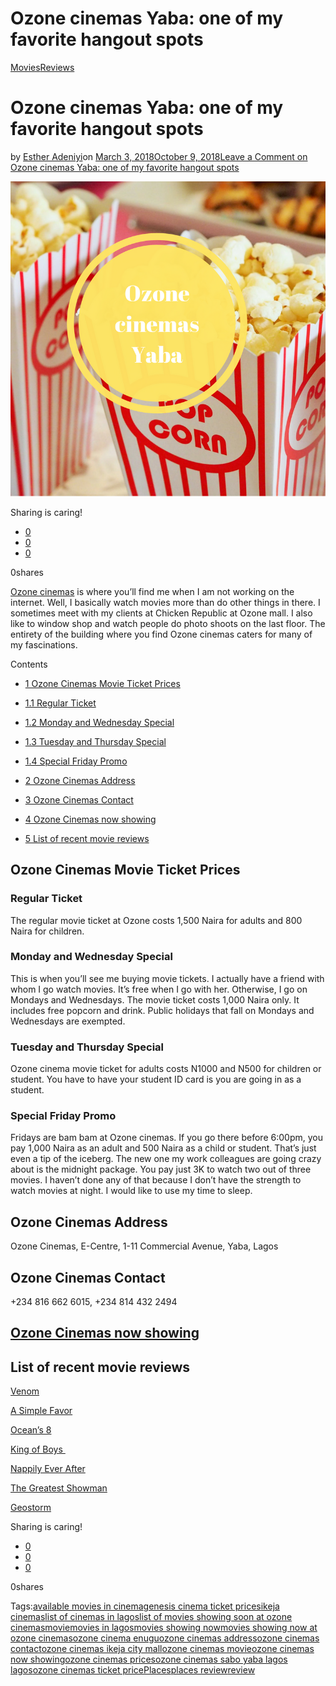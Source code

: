 # Ozone cinemas Yaba: one of my favorite hangout spots

[Movies](https://estheradeniyi.com/category/movies/)[Reviews](https://estheradeniyi.com/category/reviews/)
# Ozone cinemas Yaba: one of my favorite hangout spots

by [Esther Adeniyi](https://estheradeniyi.com/author/esther-adeniyi/)on [March 3, 2018October 9, 2018](https://estheradeniyi.com/ozone-cinemas-yaba/)[Leave a Comment on Ozone cinemas Yaba: one of my favorite hangout spots](https://estheradeniyi.com/ozone-cinemas-yaba/#respond)

![Ozone cinemas](images\OzonecinemasYaba1.png)

Sharing is caring!

- [0](https://www.facebook.com/sharer/sharer.php?u=https%3A%2F%2Festheradeniyi.com%2Fozone-cinemas-yaba%2F&amp;t=Ozone%20cinemas%20Yaba%3A%20one%20of%20my%20favorite%20hangout%20spots)
- [0](https://twitter.com/intent/tweet?text=Ozone%20cinemas%20Yaba%3A%20one%20of%20my%20favorite%20hangout%20spots&amp;url=https%3A%2F%2Festheradeniyi.com%2Fozone-cinemas-yaba%2F)
- [0](#)

0shares

[Ozone cinemas](https://ozonecinemas.com/) is where you&#x2019;ll find me when I am not working on the internet. Well, I basically watch movies more than do other things in there. I sometimes meet with my clients at Chicken Republic at Ozone mall. I also like to window shop and watch people do photo shoots on the last floor. The entirety of the building where you find Ozone cinemas caters for many of my fascinations.

Contents

- [1 Ozone Cinemas Movie Ticket Prices](#Ozone_Cinemas_Movie_Ticket_Prices)
- [1.1 Regular Ticket](#Regular_Ticket)
- [1.2 Monday and Wednesday Special](#Monday_and_Wednesday_Special)
- [1.3 Tuesday and Thursday Special](#Tuesday_and_Thursday_Special)
- [1.4 Special Friday Promo](#Special_Friday_Promo)

- [2 Ozone Cinemas Address](#Ozone_Cinemas_Address)
- [3 Ozone Cinemas Contact](#Ozone_Cinemas_Contact)
- [4 Ozone Cinemas now showing](#Ozone_Cinemas_now_showing)
- [5 List of recent movie reviews](#List_of_recent_movie_reviews)

## Ozone Cinemas Movie Ticket Prices

### Regular Ticket

The regular movie ticket at Ozone costs 1,500 Naira for adults and 800 Naira for children.

### Monday and Wednesday Special

This is when you&#x2019;ll see me buying movie tickets. I actually have a friend with whom I go watch movies. It&#x2019;s free when I go with her. Otherwise, I go on Mondays and Wednesdays. The movie ticket costs 1,000 Naira only. It includes free popcorn and drink. Public holidays that fall on Mondays and Wednesdays are exempted.

### Tuesday and Thursday Special

Ozone cinema movie ticket for adults costs N1000 and N500 for children or student. You have to have your student ID card is you are going in as a student.

### Special Friday Promo

Fridays are bam bam at Ozone cinemas. If you go there before 6:00pm, you pay 1,000 Naira as an adult and 500 Naira as a child or student. That&#x2019;s just even a tip of the iceberg. The new one my work colleagues are going crazy about is the midnight package. You pay just 3K to watch two out of three movies. I haven&#x2019;t done any of that because I don&#x2019;t have the strength to watch movies at night. I would like to use my time to sleep.

## Ozone Cinemas Address

Ozone Cinemas, E-Centre, 1-11 Commercial Avenue, Yaba, Lagos

## Ozone Cinemas Contact

+234 816 662 6015, +234 814 432 2494

## [Ozone Cinemas now showing](http://ozonecinemas.com/now_showing.php)

## List of recent movie reviews

[Venom](https://estheradeniyi.com/venom-2018-movie-review/)

[A Simple Favor](https://estheradeniyi.com/a-simple-favor-2018-movie-review/)

[Ocean&#x2019;s 8](https://estheradeniyi.com/oceans-8-movie-review-full-cast-movie-trailer-and-rating/)

[King of Boys&#xA0;](https://estheradeniyi.com/king-of-boys-movie/)

[Nappily Ever After](https://estheradeniyi.com/nappily-ever-after-movie-trailer/)

[The Greatest Showman](https://estheradeniyi.com/the-greatest-showman-movie-review/)

[Geostorm](https://estheradeniyi.com/geostorm-2017-movie-review-5-profound/)

Sharing is caring!

- [0](https://www.facebook.com/sharer/sharer.php?u=https%3A%2F%2Festheradeniyi.com%2Fozone-cinemas-yaba%2F&amp;t=Ozone%20cinemas%20Yaba%3A%20one%20of%20my%20favorite%20hangout%20spots)
- [0](https://twitter.com/intent/tweet?text=Ozone%20cinemas%20Yaba%3A%20one%20of%20my%20favorite%20hangout%20spots&amp;url=https%3A%2F%2Festheradeniyi.com%2Fozone-cinemas-yaba%2F)
- [0](#)

0shares

Tags:[available movies in cinema](https://estheradeniyi.com/tag/available-movies-in-cinema/)[genesis cinema ticket prices](https://estheradeniyi.com/tag/genesis-cinema-ticket-prices/)[ikeja cinemas](https://estheradeniyi.com/tag/ikeja-cinemas/)[list of cinemas in lagos](https://estheradeniyi.com/tag/list-of-cinemas-in-lagos/)[list of movies showing soon at ozone cinemas](https://estheradeniyi.com/tag/list-of-movies-showing-soon-at-ozone-cinemas/)[movie](https://estheradeniyi.com/tag/movie/)[movies in lagos](https://estheradeniyi.com/tag/movies-in-lagos/)[movies showing now](https://estheradeniyi.com/tag/movies-showing-now/)[movies showing now at ozone cinemas](https://estheradeniyi.com/tag/movies-showing-now-at-ozone-cinemas/)[ozone cinema enugu](https://estheradeniyi.com/tag/ozone-cinema-enugu/)[ozone cinemas address](https://estheradeniyi.com/tag/ozone-cinemas-address/)[ozone cinemas contact](https://estheradeniyi.com/tag/ozone-cinemas-contact/)[ozone cinemas ikeja city mall](https://estheradeniyi.com/tag/ozone-cinemas-ikeja-city-mall/)[ozone cinemas movie](https://estheradeniyi.com/tag/ozone-cinemas-movie/)[ozone cinemas now showing](https://estheradeniyi.com/tag/ozone-cinemas-now-showing/)[ozone cinemas prices](https://estheradeniyi.com/tag/ozone-cinemas-prices/)[ozone cinemas sabo yaba lagos lagos](https://estheradeniyi.com/tag/ozone-cinemas-sabo-yaba-lagos-lagos/)[ozone cinemas ticket price](https://estheradeniyi.com/tag/ozone-cinemas-ticket-price/)[Places](https://estheradeniyi.com/tag/places/)[places review](https://estheradeniyi.com/tag/places-review/)[review](https://estheradeniyi.com/tag/review/)